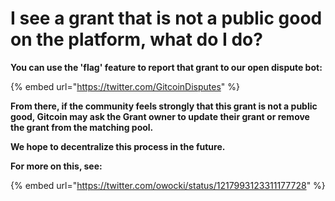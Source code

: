 # I see a grant that is not a public good on the platform, what do I do?

**You can use the 'flag' feature to report that grant to our open dispute bot:**

{% embed url="https://twitter.com/GitcoinDisputes" %}

**From there, if the community feels strongly that this grant is not a public good, Gitcoin may ask the Grant owner to update their grant or remove the grant from the matching pool.**

**We hope to decentralize this process in the future.**

**For more on this, see:**

{% embed url="https://twitter.com/owocki/status/1217993123311177728" %}
